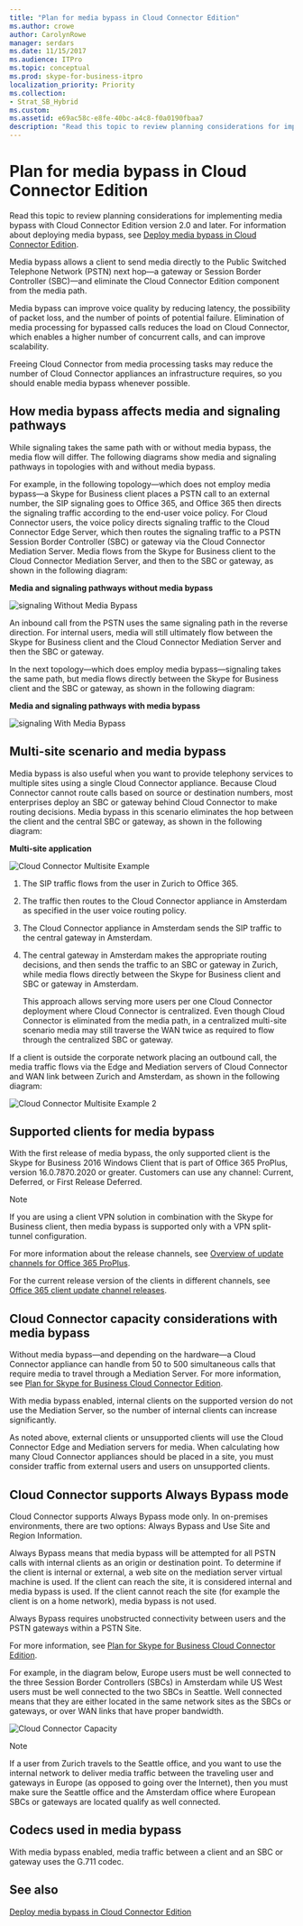 ```yaml
---
title: "Plan for media bypass in Cloud Connector Edition"
ms.author: crowe
author: CarolynRowe
manager: serdars
ms.date: 11/15/2017
ms.audience: ITPro
ms.topic: conceptual
ms.prod: skype-for-business-itpro
localization_priority: Priority
ms.collection: 
- Strat_SB_Hybrid
ms.custom: 
ms.assetid: e69ac58c-e8fe-40bc-a4c8-f0a0190fbaa7
description: "Read this topic to review planning considerations for implementing media bypass with Cloud Connector Edition version 2.0 and later. For information about deploying media bypass, see Deploy media bypass in Cloud Connector Edition."
---
```


# Plan for media bypass in Cloud Connector Edition
 
Read this topic to review planning considerations for implementing media bypass with Cloud Connector Edition version 2.0 and later. For information about deploying media bypass, see [Deploy media bypass in Cloud Connector Edition](deploy-media-bypass-in-cloud-connector.md).
  
Media bypass allows a client to send media directly to the Public Switched Telephone Network (PSTN) next hop—a gateway or Session Border Controller (SBC)—and eliminate the Cloud Connector Edition component from the media path.
  
Media bypass can improve voice quality by reducing latency, the possibility of packet loss, and the number of points of potential failure. Elimination of media processing for bypassed calls reduces the load on Cloud Connector, which enables a higher number of concurrent calls, and can improve scalability. 
  
 Freeing Cloud Connector from media processing tasks may reduce the number of Cloud Connector appliances an infrastructure requires, so you should enable media bypass whenever possible.
  
## How media bypass affects media and signaling pathways

While signaling takes the same path with or without media bypass, the media flow will differ. The following diagrams show media and signaling pathways in topologies with and without media bypass. 
  
For example, in the following topology—which does not employ media bypass—a Skype for Business client places a PSTN call to an external number, the SIP signaling goes to Office 365, and Office 365 then directs the signaling traffic according to the end-user voice policy. For Cloud Connector users, the voice policy directs signaling traffic to the Cloud Connector Edge Server, which then routes the signaling traffic to a PSTN Session Border Controller (SBC) or gateway via the Cloud Connector Mediation Server. Media flows from the Skype for Business client to the Cloud Connector Mediation Server, and then to the SBC or gateway, as shown in the following diagram:
  
**Media and signaling pathways without media bypass**

![signaling Without Media Bypass](../../media/5cd7e3bf-2565-4bd9-ad5a-f03e13c01060.png)
  
An inbound call from the PSTN uses the same signaling path in the reverse direction. For internal users, media will still ultimately flow between the Skype for Business client and the Cloud Connector Mediation Server and then the SBC or gateway.
  
In the next topology—which does employ media bypass—signaling takes the same path, but media flows directly between the Skype for Business client and the SBC or gateway, as shown in the following diagram:
  
**Media and signaling pathways with media bypass**

![signaling With Media Bypass](../../media/60400c38-4921-4964-89f2-5e53b68fb497.png)
  
## Multi-site scenario and media bypass

Media bypass is also useful when you want to provide telephony services to multiple sites using a single Cloud Connector appliance. Because Cloud Connector cannot route calls based on source or destination numbers, most enterprises deploy an SBC or gateway behind Cloud Connector to make routing decisions. Media bypass in this scenario eliminates the hop between the client and the central SBC or gateway, as shown in the following diagram:
  
**Multi-site application**

![Cloud Connector Multisite Example](../../media/ace8dc3c-1082-46a2-b8b4-98cbf678620e.png)
  
1. The SIP traffic flows from the user in Zurich to Office 365.
    
2. The traffic then routes to the Cloud Connector appliance in Amsterdam as specified in the user voice routing policy.
    
3. The Cloud Connector appliance in Amsterdam sends the SIP traffic to the central gateway in Amsterdam.
    
4. The central gateway in Amsterdam makes the appropriate routing decisions, and then sends the traffic to an SBC or gateway in Zurich, while media flows directly between the Skype for Business client and SBC or gateway in Amsterdam.
    
   This approach allows serving more users per one Cloud Connector deployment where Cloud Connector is centralized. Even though Cloud Connector is eliminated from the media path, in a centralized multi-site scenario media may still traverse the WAN twice as required to flow through the centralized SBC or gateway.
  
If a client is outside the corporate network placing an outbound call, the media traffic flows via the Edge and Mediation servers of Cloud Connector and WAN link between Zurich and Amsterdam, as shown in the following diagram:
  
![Cloud Connector Multisite Example 2](../../media/ef95839c-4552-440e-9698-7615707a1b50.png)
  
## Supported clients for media bypass

With the first release of media bypass, the only supported client is the Skype for Business 2016 Windows Client that is part of Office 365 ProPlus, version 16.0.7870.2020 or greater. Customers can use any channel: Current, Deferred, or First Release Deferred. 
  
> [!NOTE]
> If you are using a client VPN solution in combination with the Skype for Business client, then media bypass is supported only with a VPN split-tunnel configuration. 
  
For more information about the release channels, see [Overview of update channels for Office 365 ProPlus](https://support.office.com/en-us/article/Overview-of-update-channels-for-Office-365-ProPlus-9ccf0f13-28ff-4975-9bd2-7e4ea2fefef4?ui=en-US&amp;rs=en-US&amp;ad=US).
  
For the current release version of the clients in different channels, see [Office 365 client update channel releases](https://technet.microsoft.com/en-us/office/mt465751.aspx). 
  
## Cloud Connector capacity considerations with media bypass

Without media bypass—and depending on the hardware—a Cloud Connector appliance can handle from 50 to 500 simultaneous calls that require media to travel through a Mediation Server. For more information, see [Plan for Skype for Business Cloud Connector Edition](https://technet.microsoft.com/en-us/library/mt605227.aspx). 
  
With media bypass enabled, internal clients on the supported version do not use the Mediation Server, so the number of internal clients can increase significantly. 
  
As noted above, external clients or unsupported clients will use the Cloud Connector Edge and Mediation servers for media. When calculating how many Cloud Connector appliances should be placed in a site, you must consider traffic from external users and users on unsupported clients.
  
## Cloud Connector supports Always Bypass mode

Cloud Connector supports Always Bypass mode only. In on-premises environments, there are two options: Always Bypass and Use Site and Region Information.
  
Always Bypass means that media bypass will be attempted for all PSTN calls with internal clients as an origin or destination point. To determine if the client is internal or external, a web site on the mediation server virtual machine is used. If the client can reach the site, it is considered internal and media bypass is used. If the client cannot reach the site (for example the client is on a home network), media bypass is not used. 
  
Always Bypass requires unobstructed connectivity between users and the PSTN gateways within a PSTN Site. 
  
For more information, see [Plan for Skype for Business Cloud Connector Edition](https://technet.microsoft.com/en-us/library/mt605227.aspx). 
  
For example, in the diagram below, Europe users must be well connected to the three Session Border Controllers (SBCs) in Amsterdam while US West users must be well connected to the two SBCs in Seattle. Well connected means that they are either located in the same network sites as the SBCs or gateways, or over WAN links that have proper bandwidth.
  
![Cloud Connector Capacity](../../media/efb2269b-d44f-474e-aea8-c5158e729cfe.png)
  
> [!NOTE]
> If a user from Zurich travels to the Seattle office, and you want to use the internal network to deliver media traffic between the traveling user and gateways in Europe (as opposed to going over the Internet), then you must make sure the Seattle office and the Amsterdam office where European SBCs or gateways are located qualify as well connected. 
  
## Codecs used in media bypass

With media bypass enabled, media traffic between a client and an SBC or gateway uses the G.711 codec. 
  
## See also

[Deploy media bypass in Cloud Connector Edition](deploy-media-bypass-in-cloud-connector.md)